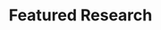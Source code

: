 ---
# An instance of the Featured widget.
# Documentation: https://wowchemy.com/docs/page-builder/
widget: featured
active: true

# This file represents a page section.
headless: true

# Order that this section appears on the page.
weight: 3

title: Featured Research
subtitle: ""

content:
  # Page type to display. E.g. post, talk, publication...
  page_type: publication

  # Choose how many pages you would like to display (0 = all pages)
  count: 0
  # Filter on criteria
  filters:
    publication_type: "2"
    author: ""
    category: ""
    tag: ""

  # Page order: descending (desc) or ascending (asc) date.
  order: desc

design:
  columns: '1'
  # Choose a view for the listings:
  #   1 = List
  #   2 = Compact
  #   3 = Card
  #   4 = Citation (publication only)
  view: 4
---